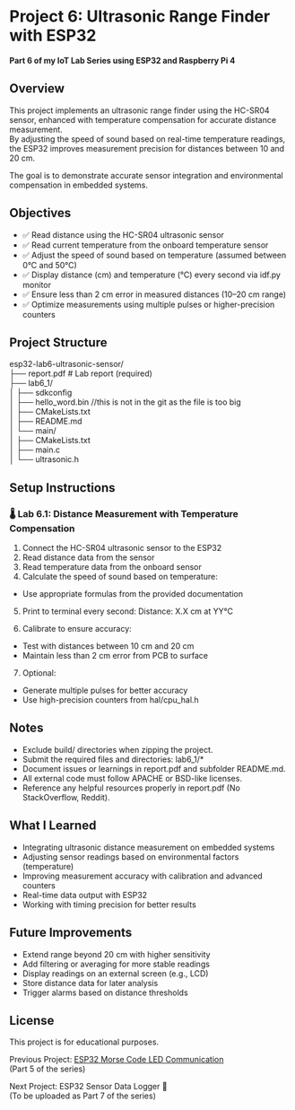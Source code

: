 # Project 6: Ultrasonic Range Finder with ESP32

**Part 6 of my IoT Lab Series using ESP32 and Raspberry Pi 4**

## Overview

This project implements an ultrasonic range finder using the HC-SR04 sensor, enhanced with temperature compensation for accurate distance measurement.  
By adjusting the speed of sound based on real-time temperature readings, the ESP32 improves measurement precision for distances between 10 and 20 cm.

The goal is to demonstrate accurate sensor integration and environmental compensation in embedded systems.

## Objectives

- ✅ Read distance using the HC-SR04 ultrasonic sensor
- ✅ Read current temperature from the onboard temperature sensor
- ✅ Adjust the speed of sound based on temperature (assumed between 0°C and 50°C)
- ✅ Display distance (cm) and temperature (°C) every second via idf.py monitor
- ✅ Ensure less than 2 cm error in measured distances (10–20 cm range)
- ✅ Optimize measurements using multiple pulses or higher-precision counters

## Project Structure

esp32-lab6-ultrasonic-sensor/  
├── report.pdf # Lab report (required)  
├── lab6_1/  
│ ├── sdkconfig  
│ ├── hello_word.bin //this is not in the git as the file is too big  
│ ├── CMakeLists.txt  
│ ├── README.md  
│ └── main/  
│ ├── CMakeLists.txt  
│ ├── main.c  
│ └── ultrasonic.h  

## Setup Instructions

### 🌡️ Lab 6.1: Distance Measurement with Temperature Compensation

1. Connect the HC-SR04 ultrasonic sensor to the ESP32
2. Read distance data from the sensor
3. Read temperature data from the onboard sensor
4. Calculate the speed of sound based on temperature:
- Use appropriate formulas from the provided documentation
5. Print to terminal every second:
Distance: X.X cm at YY°C

6. Calibrate to ensure accuracy:
- Test with distances between 10 cm and 20 cm
- Maintain less than 2 cm error from PCB to surface

7. Optional:
- Generate multiple pulses for better accuracy
- Use high-precision counters from hal/cpu_hal.h

## Notes

- Exclude build/ directories when zipping the project.
- Submit the required files and directories: lab6_1/*
- Document issues or learnings in report.pdf and subfolder README.md.
- All external code must follow APACHE or BSD-like licenses.
- Reference any helpful resources properly in report.pdf (No StackOverflow, Reddit).

## What I Learned

- Integrating ultrasonic distance measurement on embedded systems
- Adjusting sensor readings based on environmental factors (temperature)
- Improving measurement accuracy with calibration and advanced counters
- Real-time data output with ESP32
- Working with timing precision for better results

## Future Improvements

- Extend range beyond 20 cm with higher sensitivity
- Add filtering or averaging for more stable readings
- Display readings on an external screen (e.g., LCD)
- Store distance data for later analysis
- Trigger alarms based on distance thresholds

## License
This project is for educational purposes.

Previous Project: [ESP32 Morse Code LED Communication](https://github.com/Inhle-C/Project-5-esp32-lab5-morse-led)  
(Part 5 of the series)

Next Project: ESP32 Sensor Data Logger 🔗  
(To be uploaded as Part 7 of the series)

